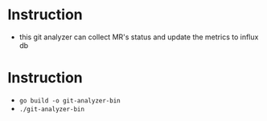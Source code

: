 # Instruction
* this git analyzer can collect MR's status and update the metrics to influx db

# Instruction
* `go build -o git-analyzer-bin`
* `./git-analyzer-bin`